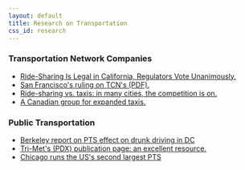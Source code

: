 ```yaml
---
layout: default
title: Research on Transportation
css_id: research
---
```


### Transportation Network Companies

* <a href="http://allthingsd.com/20130919/ride-sharing-is-legal-in-california-utilities-commission-votes-unanimously/">Ride-Sharing Is Legal in California, Regulators Vote Unanimously.</a>
* <a href="http://docs.cpuc.ca.gov/PublishedDocs/Published/G000/M077/K132/77132276.PDF">San Francisco's ruling on TCN's (PDF).</a>
* <a href="http://www.marketplace.org/topics/business/ride-sharing-vs-taxis-many-cities-competition">Ride-sharing vs. taxis: in many cities, the competition is on.</a>
* <a href="http://votersfortaxis.ca/">A Canadian group for expanded taxis.</a>

### Public Transportation

* <a href="http://ist-socrates.berkeley.edu/~raphael/IGERT/Workshop/One%20for%20the%20Road%20April.pdf">Berkeley report on PTS effect on drunk driving in DC</a>
* <a href="http://trimet.org/publications/">Tri-Met's (PDX) publication page: an excellent resource.</a>
* <a href="http://www.transitchicago.com/about/facts.aspx">Chicago runs the US's second largest PTS</a>
